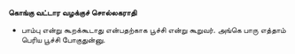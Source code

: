 **கொங்கு வட்டார வழக்குச் சொல்லகராதி**
- பாம்பு என்று கூறக்கூடாது என்பதற்காக பூச்சி என்று கூறுவர். அங்கெ பாரு எத்தாம் பெரிய பூச்சி போகுதுன்னு.

